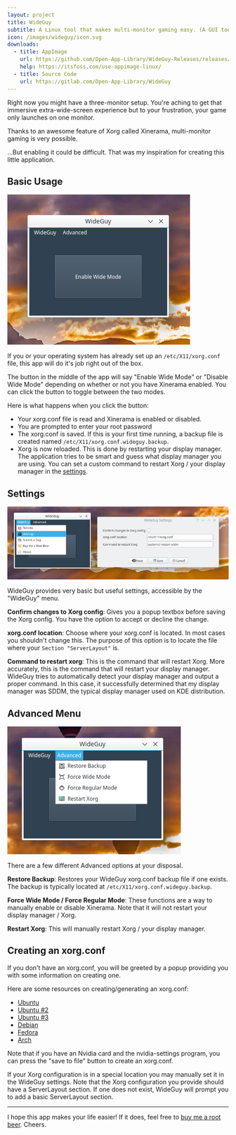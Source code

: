 ```yaml
---
layout: project
title: WideGuy
subtitle: A Linux tool that makes multi-monitor gaming easy. (A GUI tool for Xinerama)
icon: /images/wideguy/icon.svg
downloads:
  - title: AppImage
    url: https://github.com/Open-App-Library/WideGuy-Releases/releases/download/0.5.1/WideGuy-x86_64.AppImage
    help: https://itsfoss.com/use-appimage-linux/
  - title: Source Code
    url: https://gitlab.com/Open-App-Library/WideGuy
---
```


Right now you might have a three-monitor setup. You're aching to get that immersive extra-wide-screen experience but to your frustration, your game only launches on one monitor.

Thanks to an awesome feature of Xorg called Xinerama, multi-monitor gaming is very possible.

...But enabling it could be difficult. That was my inspiration for creating this little application.

## Basic Usage

![WideGuy Screenshot](/images/wideguy/screenshot.png)

If you or your operating system has already set up an `/etc/X11/xorg.conf` file, this app will do it's job right out of the box.

The button in the middle of the app will say "Enable Wide Mode" or "Disable Wide Mode" depending on whether or not you have Xinerama enabled. You can click the button to toggle between the two modes.

Here is what happens when you click the button:

- Your xorg.conf file is read and Xinerama is enabled or disabled.
- You are prompted to enter your root password
- The xorg.conf is saved. If this is your first time running, a backup file is created named `/etc/X11/xorg.conf.wideguy.backup`.
- Xorg is now reloaded. This is done by restarting your display manager. The application tries to be smart and guess what display manager you are using. You can set a custom command to restart Xorg / your display manager in the [settings](#settings).

## Settings

![WideGuy Settings](/images/wideguy/settings.png)

WideGuy provides very basic but useful settings, accessible by the "WideGuy" menu.

**Confirm changes to Xorg config**: Gives you a popup textbox before saving the Xorg config. You have the option to accept or decline the change.

**xorg.conf location**: Choose where your xorg.conf is located. In most cases you shouldn't change this. The purpose of this option is to locate the file where your `Section "ServerLayout"` is.

**Command to restart xorg**: This is the command that will restart Xorg. More accurately, this is the command that will restart your display manager. WideGuy tries to automatically detect your display manager and output a proper command. In this case, it successfully determined that my display manager was SDDM, the typical display manager used on KDE distribution.

## Advanced Menu

![WideGuy Advanced Menu](/images/wideguy/advanced.png)

There are a few different Advanced options at your disposal.

**Restore Backup**: Restores your WideGuy xorg.conf backup file if one exists. The backup is typically located at `/etc/X11/xorg.conf.wideguy.backup`.

**Force Wide Mode / Force Regular Mode**: These functions are a way to manually enable or disable Xinerama. Note that it will not restart your display manager / Xorg.

**Restart Xorg**: This will manually restart Xorg / your display manager.

## Creating an xorg.conf

If you don't have an xorg.conf, you will be greeted by a popup providing you with some information on creating one.

<p>Here are some resources on creating/generating an xorg.conf:</p>

<ul>
  <li><a target="_blank" href="https://wiki.ubuntu.com/X/Config">Ubuntu</a></li>
  <li><a target="_blank" href="https://askubuntu.com/questions/4662/where-is-the-x-org-config-file-how-do-i-configure-x-there">Ubuntu #2</a></li>
  <li><a target="_blank" href="https://www.youtube.com/watch?v=ZA-pQqN04as">Ubuntu #3</a></li>
  <li><a target="_blank" href="https://wiki.debian.org/Xorg#Edit_xorg.conf">Debian</a></li>
  <li><a target="_blank" href="https://fedoraproject.org/wiki/How_to_create_xorg.conf">Fedora</a></li>
  <li><a target="_blank" href="https://wiki.archlinux.org/index.php/xorg#Using_xorg.conf">Arch</a></li>
</ul>

<p>Note that if you have an Nvidia card and the nvidia-settings program, you can press the "save to file" button to create an xorg.conf.</p>

<p>If your Xorg configuration is in a special location you may manually set it in the WideGuy settings. Note that the Xorg configuration you provide should have a ServerLayout section. If one does not exist, WideGuy will prompt you to add a basic ServerLayout section.</p>


---

I hope this app makes your life easier! If it does, feel free to [buy me a root beer](https://liberapay.com/openapplibrary/). Cheers.
